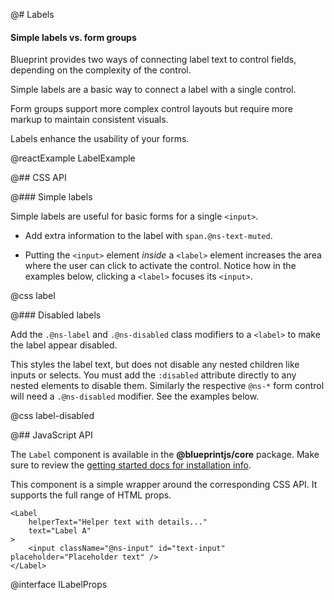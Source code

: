 @# Labels

<div class="@ns-callout @ns-intent-success @ns-icon-comparison">
    <h4 class="@ns-callout-title">Simple labels vs. form groups</h4>
    <p>Blueprint provides two ways of connecting label text to control fields, depending on the complexity of the control.</p>
    <p>Simple labels are a basic way to connect a label with a single control.</p>
    <p>Form groups support more complex control layouts but require more markup to maintain consistent visuals.</p>
</div>

Labels enhance the usability of your forms.

@reactExample LabelExample

@## CSS API

@### Simple labels

Simple labels are useful for basic forms for a single `<input>`.

- Add extra information to the label with `span.@ns-text-muted`.

- Putting the `<input>` element _inside_ a `<label>` element increases the area where the user
can click to activate the control. Notice how in the examples below, clicking a `<label>` focuses its `<input>`.

@css label

@### Disabled labels

Add the `.@ns-label` and `.@ns-disabled` class modifiers to a `<label>` to make the label appear
disabled.

This styles the label text, but does not disable any nested children like inputs or selects. You
must add the `:disabled` attribute directly to any nested elements to disable them. Similarly the respective
`@ns-*` form control will need a `.@ns-disabled` modifier. See the examples below.

@css label-disabled

@## JavaScript API

The `Label` component is available in the __@blueprintjs/core__ package. Make sure to review the [getting started docs for installation info](#blueprint/getting-started).

This component is a simple wrapper around the corresponding CSS API. It supports the full range of HTML props.

```tsx
<Label
    helperText="Helper text with details..."
    text="Label A"
>
    <input className="@ns-input" id="text-input" placeholder="Placeholder text" />
</Label>
```

@interface ILabelProps
